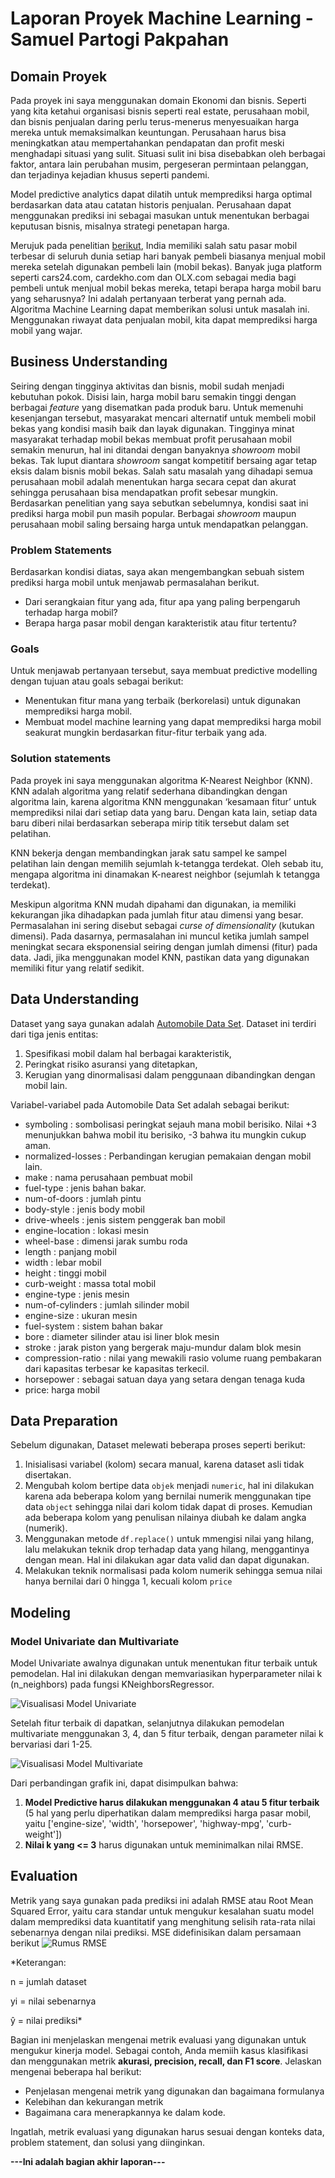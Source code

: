 # Laporan Proyek Machine Learning - Samuel Partogi Pakpahan

## Domain Proyek
Pada proyek ini saya menggunakan domain Ekonomi dan bisnis. Seperti yang kita ketahui organisasi bisnis seperti real estate, perusahaan mobil, dan bisnis penjualan daring perlu terus-menerus menyesuaikan harga mereka untuk memaksimalkan keuntungan. Perusahaan harus bisa meningkatkan atau mempertahankan pendapatan dan profit meski menghadapi situasi yang sulit. Situasi sulit ini bisa disebabkan oleh berbagai faktor, antara lain perubahan musim, pergeseran permintaan pelanggan, dan terjadinya kejadian khusus seperti pandemi.

Model predictive analytics dapat dilatih untuk memprediksi harga optimal berdasarkan data atau catatan historis penjualan. Perusahaan dapat menggunakan prediksi ini sebagai masukan untuk menentukan berbagai keputusan bisnis, misalnya strategi penetapan harga.

Merujuk pada penelitian [berikut](https://papers.ssrn.com/sol3/papers.cfm?abstract_id=3702236), India memiliki salah satu pasar mobil terbesar di seluruh dunia setiap hari banyak pembeli biasanya menjual mobil mereka setelah digunakan pembeli lain (mobil bekas). Banyak juga platform seperti cars24.com, cardekho.com dan OLX.com sebagai media bagi pembeli untuk menjual mobil bekas mereka, tetapi berapa harga mobil baru yang seharusnya? Ini adalah pertanyaan terberat yang pernah ada. Algoritma Machine Learning dapat memberikan solusi untuk masalah ini. Menggunakan riwayat data penjualan mobil, kita dapat memprediksi harga mobil yang wajar.


## Business Understanding
Seiring dengan tingginya aktivitas dan bisnis, mobil sudah menjadi kebutuhan pokok. Disisi lain, harga mobil baru semakin tinggi dengan berbagai *feature* yang disematkan pada produk baru. Untuk memenuhi kesenjangan tersebut, masyarakat mencari alternatif untuk membeli mobil bekas yang kondisi masih baik dan layak digunakan. Tingginya minat masyarakat terhadap mobil bekas membuat profit perusahaan mobil semakin menurun, hal ini ditandai dengan banyaknya *showroom* mobil bekas. Tak luput diantara *showroom* sangat kompetitif bersaing agar tetap eksis dalam bisnis mobil bekas. Salah satu masalah yang dihadapi semua perusahaan mobil adalah menentukan harga secara cepat dan akurat sehingga perusahaan bisa mendapatkan profit sebesar mungkin. Berdasarkan penelitian yang saya sebutkan sebelumnya, kondisi saat ini prediksi harga mobil pun masih popular. Berbagai *showroom* maupun perusahaan mobil saling bersaing harga untuk mendapatkan pelanggan.

### Problem Statements
Berdasarkan kondisi diatas, saya akan mengembangkan sebuah sistem prediksi harga mobil untuk menjawab permasalahan berikut.

- Dari serangkaian fitur yang ada, fitur apa yang paling berpengaruh terhadap harga mobil?
- Berapa harga pasar mobil dengan karakteristik atau fitur tertentu?  

### Goals
Untuk  menjawab pertanyaan tersebut, saya membuat predictive modelling dengan tujuan atau goals sebagai berikut:

- Menentukan fitur mana yang terbaik (berkorelasi) untuk digunakan memprediksi harga mobil.
- Membuat model machine learning yang dapat memprediksi harga mobil seakurat mungkin berdasarkan fitur-fitur terbaik yang ada.

### Solution statements
Pada proyek ini saya menggunakan algoritma K-Nearest Neighbor (KNN). KNN adalah algoritma yang relatif sederhana dibandingkan dengan algoritma lain, karena algoritma KNN menggunakan ‘kesamaan fitur’ untuk memprediksi nilai dari setiap data yang baru. Dengan kata lain, setiap data baru diberi nilai berdasarkan seberapa mirip titik tersebut dalam set pelatihan.

KNN bekerja dengan membandingkan jarak satu sampel ke sampel pelatihan lain dengan memilih sejumlah k-tetangga terdekat. Oleh sebab itu, mengapa algoritma ini dinamakan K-nearest neighbor (sejumlah k tetangga terdekat).

Meskipun algoritma KNN mudah dipahami dan digunakan, ia memiliki kekurangan jika dihadapkan pada jumlah fitur atau dimensi yang besar. Permasalahan ini sering disebut sebagai *curse of dimensionality* (kutukan dimensi). Pada dasarnya, permasalahan ini muncul ketika jumlah sampel meningkat secara eksponensial seiring dengan jumlah dimensi (fitur) pada data. Jadi, jika menggunakan model KNN, pastikan data yang digunakan memiliki fitur yang relatif sedikit.

## Data Understanding
Dataset yang saya gunakan adalah [Automobile Data Set](https://archive.ics.uci.edu/ml/datasets/automobile). Dataset ini terdiri dari tiga jenis entitas: 
1. Spesifikasi mobil dalam hal berbagai karakteristik, 
2. Peringkat risiko asuransi yang ditetapkan, 
3. Kerugian yang dinormalisasi dalam penggunaan dibandingkan dengan mobil lain.  

Variabel-variabel pada Automobile Data Set adalah sebagai berikut:
- symboling : sombolisasi peringkat sejauh mana mobil berisiko. Nilai +3 menunjukkan bahwa mobil itu berisiko, -3 bahwa itu mungkin cukup aman.
- normalized-losses : Perbandingan kerugian pemakaian dengan mobil lain.
- make : nama perusahaan pembuat mobil
- fuel-type : jenis bahan bakar.
- num-of-doors : jumlah pintu
- body-style : jenis body mobil
- drive-wheels : jenis sistem penggerak ban mobil
- engine-location : lokasi mesin
- wheel-base : dimensi jarak sumbu roda
- length : panjang mobil
- width : lebar mobil
- height : tinggi mobil
- curb-weight : massa total mobil
- engine-type : jenis mesin
- num-of-cylinders : jumlah silinder mobil
- engine-size : ukuran mesin
- fuel-system : sistem bahan bakar
- bore : diameter silinder atau isi liner blok mesin
- stroke : jarak piston yang bergerak maju-mundur dalam blok mesin
- compression-ratio : nilai yang mewakili rasio volume ruang pembakaran dari kapasitas terbesar ke kapasitas terkecil.
-  horsepower : sebagai satuan daya yang setara dengan tenaga kuda
-  price: harga mobil

## Data Preparation
Sebelum digunakan, Dataset melewati beberapa proses seperti berikut:
1. Inisialisasi variabel (kolom) secara manual, karena dataset asli tidak disertakan.
2. Mengubah kolom bertipe data `objek` menjadi `numeric`, hal ini dilakukan karena ada beberapa kolom yang bernilai numerik menggunakan tipe data `object` sehingga nilai dari kolom tidak dapat di proses. Kemudian ada beberapa kolom yang penulisan nilainya diubah ke dalam angka (numerik).
4. Menggunakan metode `df.replace()` untuk mmengisi nilai yang hilang, lalu melakukan teknik drop terhadap data yang hilang, menggantinya dengan mean. Hal ini dilakukan agar data valid dan dapat digunakan.
6. Melakukan teknik normalisasi pada kolom numerik sehingga semua nilai hanya bernilai dari 0 hingga 1, kecuali kolom `price`


## Modeling
### Model Univariate dan Multivariate
Model Univariate awalnya digunakan untuk menentukan fitur terbaik untuk pemodelan. Hal ini dilakukan dengan memvariasikan hyperparameter nilai k (n_neighbors) pada fungsi KNeighborsRegressor.

![Visualisasi Model Univariate](./images/Univariate.png)

Setelah fitur terbaik di dapatkan, selanjutnya dilakukan pemodelan multivariate menggunakan 3, 4, dan 5 fitur terbaik, dengan parameter nilai k bervariasi dari 1-25.

![Visualisasi Model Multivariate](./images/Multivariate.png)

Dari perbandingan grafik ini, dapat disimpulkan bahwa:
1. **Model Predictive harus dilakukan menggunakan 4 atau 5 fitur terbaik** (5 hal yang perlu diperhatikan dalam memprediksi harga pasar mobil, yaitu ['engine-size', 'width', 'horsepower', 'highway-mpg', 'curb-weight'])
2. **Nilai k yang <= 3** harus digunakan untuk meminimalkan nilai RMSE.

## Evaluation
Metrik yang saya gunakan pada prediksi ini adalah RMSE atau Root Mean Squared Error, yaitu cara standar untuk mengukur kesalahan suatu model dalam memprediksi data kuantitatif yang menghitung selisih rata-rata nilai sebenarnya dengan nilai prediksi. MSE didefinisikan dalam persamaan berikut
![Rumus RMSE](./images/RMSE.png)

*Keterangan:

n = jumlah dataset

yi = nilai sebenarnya

ŷ = nilai prediksi*


Bagian ini menjelaskan mengenai metrik evaluasi yang digunakan untuk mengukur kinerja model. Sebagai contoh, Anda memiih kasus klasifikasi dan menggunakan metrik **akurasi, precision, recall, dan F1 score**. Jelaskan mengenai beberapa hal berikut:
- Penjelasan mengenai metrik yang digunakan dan bagaimana formulanya
- Kelebihan dan kekurangan metrik
- Bagaimana cara menerapkannya ke dalam kode.

Ingatlah, metrik evaluasi yang digunakan harus sesuai dengan konteks data, problem statement, dan solusi yang diinginkan.

**---Ini adalah bagian akhir laporan---**
